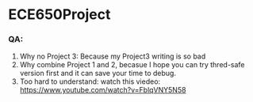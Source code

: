 # ECE650Project

### QA:
1. Why no Project 3: Because my Project3 writing is so bad
2. Why combine Project 1 and 2, becasue I hope you can try thred-safe version first and it can save your time to debug.
3. Too hard to understand: watch this viedeo: https://www.youtube.com/watch?v=FblqVNY5N58
